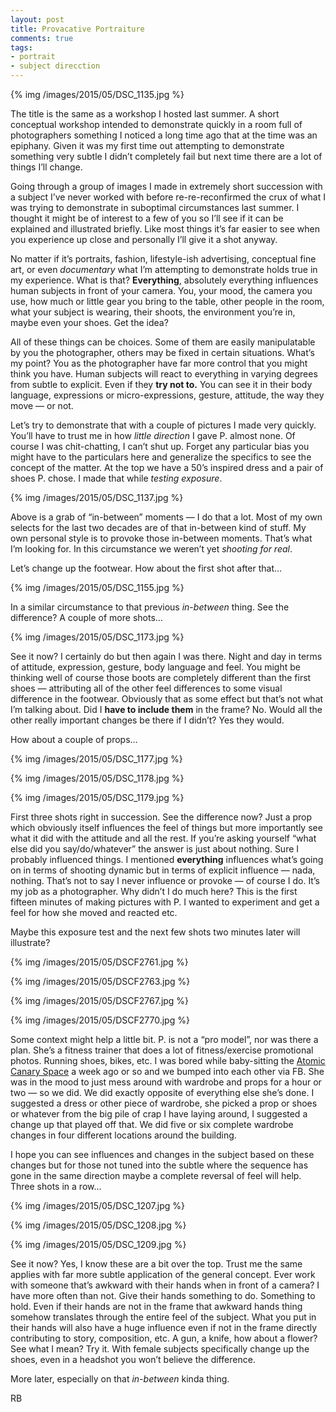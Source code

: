 ```yaml
---
layout: post
title: Provacative Portraiture
comments: true
tags:
- portrait
- subject direcction
---
```


{% img /images/2015/05/DSC_1135.jpg %}

The title is the same as a workshop I hosted last summer. A short conceptual workshop intended to demonstrate quickly in a room full of photographers something I noticed a long time ago that at the time was an epiphany. Given it was my first time out  attempting to demonstrate something very subtle I didn’t completely fail but next time there are a lot of things I’ll change. 

Going through a group of images I made in extremely short succession with a subject I’ve never worked with before re-re-reconfirmed the crux of what I was trying to demonstrate in suboptimal circumstances last summer. I thought it might be of interest to a few of you so I’ll see if it can be explained and illustrated briefly. Like most things it’s far easier to see when you experience up close and personally I’ll give it a shot anyway.

<!--more-->

No matter if it’s portraits, fashion, lifestyle-ish advertising,  conceptual fine art, or even *documentary* what I’m attempting to demonstrate holds true in my experience. What is that? **Everything**, absolutely everything influences human subjects in front of your camera. You, your mood, the camera you use, how much or little gear you bring to the table, other people in the room, what your subject is wearing, their shoots, the environment you’re in, maybe even your shoes. Get the idea?

All of these things can be choices. Some of them are easily manipulatable by you the photographer, others may be fixed in certain situations. What’s my point? You as the photographer have far more control that you might think you have. Human subjects will react to everything in varying degrees from subtle to explicit. Even if they **try not to.** You can see it in their body language, expressions or micro-expressions, gesture, attitude, the way they move — or not. 

Let’s try to demonstrate that with a couple of pictures I made very quickly. You’ll have to trust me in how *little direction* I gave P. almost none. Of course I was chit-chatting, I can’t shut up. Forget any particular bias you might have to the particulars here and generalize the specifics to see the concept of the matter. At the top we have a 50’s inspired dress and a pair of shoes P. chose. I made that while *testing exposure*.

{% img /images/2015/05/DSC_1137.jpg %}

Above is a grab of “in-between” moments — I do that a lot. Most of my own selects for the last two decades are of that in-between kind of stuff. My own personal style is to provoke those in-between moments. That’s what I’m looking for. In this circumstance we weren’t yet *shooting for real*. 

Let’s change up the footwear. How about the first shot after that…

{% img /images/2015/05/DSC_1155.jpg %}

In a similar circumstance to that previous *in-between* thing. See the difference? A couple of more shots…

{% img /images/2015/05/DSC_1173.jpg %}

See it now? I certainly do but then again I was there. Night and day in terms of attitude, expression, gesture, body language and feel. You might be thinking well of course those boots are completely different than the first shoes — attributing all of the other feel differences to some visual difference in the footwear. Obviously that as some effect but that’s not what I’m talking about. Did I **have to include them** in the frame? No. Would all the other really important changes be there if I didn’t? Yes they would.

How about a couple of props…

{% img /images/2015/05/DSC_1177.jpg %}

{% img /images/2015/05/DSC_1178.jpg %}

{% img /images/2015/05/DSC_1179.jpg %}

First three shots right in succession. See the difference now? Just a prop which obviously itself influences the feel of things but more importantly see what it did with the attitude and all the rest. If you’re asking yourself “what else did you say/do/whatever” the answer is just about nothing. Sure I probably influenced things. I mentioned **everything** influences what’s going on in terms of shooting dynamic but in terms of explicit influence — nada, nothing. That’s not to say I never influence or provoke — of course I do. It’s my job as a photographer. Why didn’t I do much here? This is the first fifteen minutes of making pictures with P. I wanted to experiment and get a feel for how she moved and reacted etc. 

Maybe this exposure test and the next few shots two minutes later will illustrate?

{% img /images/2015/05/DSCF2761.jpg %}

{% img /images/2015/05/DSCF2763.jpg %}

{% img /images/2015/05/DSCF2767.jpg %}

{% img /images/2015/05/DSCF2770.jpg %}

Some context might help a little bit. P. is not a “pro model”, nor was there a plan. She’s a fitness trainer that does a lot of fitness/exercise promotional photos. Running shoes, bikes, etc. I was bored while baby-sitting the [Atomic Canary Space](http://atomiccanary.com/) a week ago or so and we bumped into each other via FB. She was in the mood to just mess around with wardrobe and props for a hour or two — so we did. We did exactly opposite of everything else she’s done. I suggested a dress or other piece of wardrobe, she picked a prop or shoes or whatever from the big pile of crap I have laying around, I suggested a change up that played off that. We did five or six complete wardrobe changes in four different locations around the building. 

I hope you can see influences and changes in the subject based on these changes but for those not tuned into the subtle where the sequence has gone in the same direction maybe a complete reversal of feel will help. Three shots in a row…

{% img /images/2015/05/DSC_1207.jpg %}

{% img /images/2015/05/DSC_1208.jpg %}

{% img /images/2015/05/DSC_1209.jpg %}

See it now? Yes, I know these are a bit over the top. Trust me the same applies with far more subtle application of the general concept. Ever work with someone that’s awkward with their hands when in front of a camera? I have more often than not. Give their hands something to do. Something to hold. Even if their hands are not in the frame that awkward hands thing somehow translates through the entire feel of the subject. What you put in their hands will also have a huge influence even if not in the frame directly contributing to story, composition, etc. A gun, a knife, how about a flower? See what I mean? Try it. With female subjects specifically change up the shoes, even in a headshot you won’t believe the difference.

More later, especially on that *in-between* kinda thing.

RB